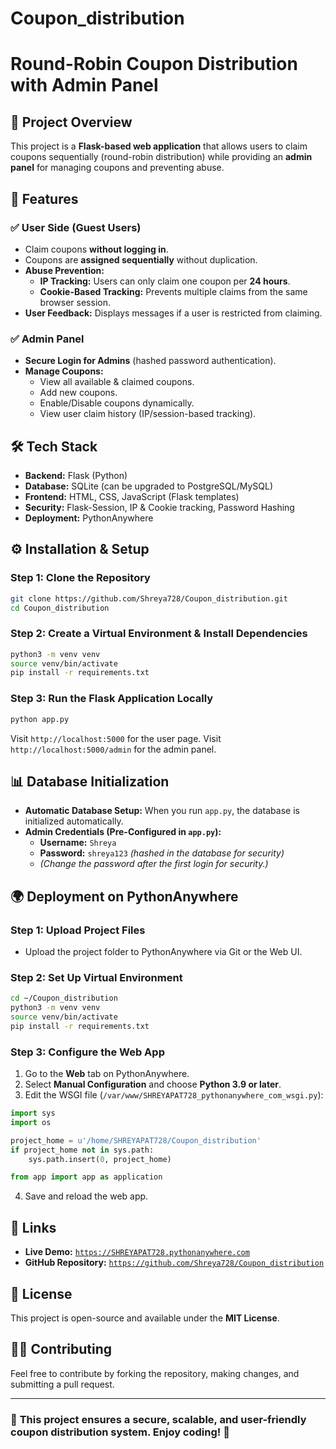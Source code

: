 # Coupon_distribution
# Round-Robin Coupon Distribution with Admin Panel

## 📌 Project Overview
This project is a **Flask-based web application** that allows users to claim coupons sequentially (round-robin distribution) while providing an **admin panel** for managing coupons and preventing abuse.

## 🚀 Features
### ✅ **User Side (Guest Users)**
- Claim coupons **without logging in**.
- Coupons are **assigned sequentially** without duplication.
- **Abuse Prevention:**
  - **IP Tracking:** Users can only claim one coupon per **24 hours**.
  - **Cookie-Based Tracking:** Prevents multiple claims from the same browser session.
- **User Feedback:** Displays messages if a user is restricted from claiming.

### ✅ **Admin Panel**
- **Secure Login for Admins** (hashed password authentication).
- **Manage Coupons:**
  - View all available & claimed coupons.
  - Add new coupons.
  - Enable/Disable coupons dynamically.
  - View user claim history (IP/session-based tracking).

## 🛠️ Tech Stack
- **Backend:** Flask (Python)
- **Database:** SQLite (can be upgraded to PostgreSQL/MySQL)
- **Frontend:** HTML, CSS, JavaScript (Flask templates)
- **Security:** Flask-Session, IP & Cookie tracking, Password Hashing
- **Deployment:** PythonAnywhere

## ⚙️ Installation & Setup
### **Step 1: Clone the Repository**
```bash
git clone https://github.com/Shreya728/Coupon_distribution.git
cd Coupon_distribution
```

### **Step 2: Create a Virtual Environment & Install Dependencies**
```bash
python3 -m venv venv
source venv/bin/activate
pip install -r requirements.txt
```

### **Step 3: Run the Flask Application Locally**
```bash
python app.py
```
Visit `http://localhost:5000` for the user page.
Visit `http://localhost:5000/admin` for the admin panel.

## 📊 Database Initialization
- **Automatic Database Setup:** When you run `app.py`, the database is initialized automatically.
- **Admin Credentials (Pre-Configured in `app.py`):**
  - **Username:** `Shreya`
  - **Password:** `shreya123` *(hashed in the database for security)*
  - *(Change the password after the first login for security.)*

## 🌍 Deployment on PythonAnywhere
### **Step 1: Upload Project Files**
- Upload the project folder to PythonAnywhere via Git or the Web UI.

### **Step 2: Set Up Virtual Environment**
```bash
cd ~/Coupon_distribution
python3 -m venv venv
source venv/bin/activate
pip install -r requirements.txt
```

### **Step 3: Configure the Web App**
1. Go to the **Web** tab on PythonAnywhere.
2. Select **Manual Configuration** and choose **Python 3.9 or later**.
3. Edit the WSGI file (`/var/www/SHREYAPAT728_pythonanywhere_com_wsgi.py`):
```python
import sys
import os

project_home = u'/home/SHREYAPAT728/Coupon_distribution'
if project_home not in sys.path:
    sys.path.insert(0, project_home)

from app import app as application
```
4. Save and reload the web app.


## 🔗 Links
- **Live Demo:** [`https://SHREYAPAT728.pythonanywhere.com`](https://SHREYAPAT728.pythonanywhere.com)
- **GitHub Repository:** [`https://github.com/Shreya728/Coupon_distribution`](https://github.com/Shreya728/Coupon_distribution)

## 📄 License
This project is open-source and available under the **MIT License**.

## 👨‍💻 Contributing
Feel free to contribute by forking the repository, making changes, and submitting a pull request.

---

### 🎯 **This project ensures a secure, scalable, and user-friendly coupon distribution system. Enjoy coding! 🚀**
